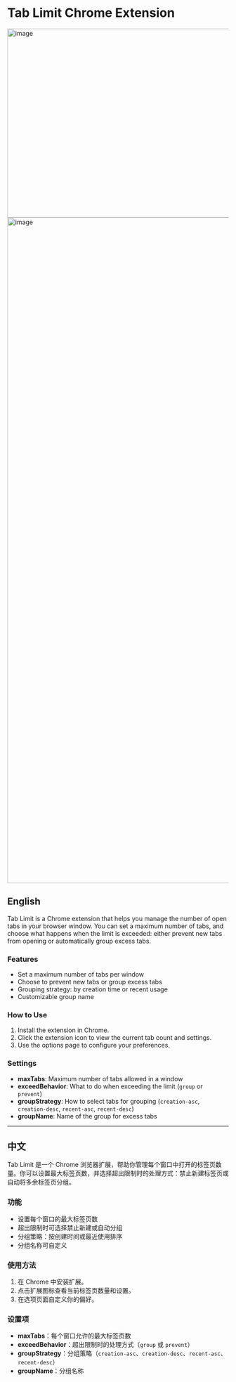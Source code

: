 # Tab Limit Chrome Extension

<img width="602" height="430" alt="image" src="https://github.com/user-attachments/assets/a37dde56-8b61-49e8-8942-3277afc46178" />
<img width="602" height="1516" alt="image" src="https://github.com/user-attachments/assets/454258c6-ad55-4265-ad13-0380ee99241a" />


## English

Tab Limit is a Chrome extension that helps you manage the number of open tabs in your browser window. You can set a maximum number of tabs, and choose what happens when the limit is exceeded: either prevent new tabs from opening or automatically group excess tabs.

### Features
- Set a maximum number of tabs per window
- Choose to prevent new tabs or group excess tabs
- Grouping strategy: by creation time or recent usage
- Customizable group name

### How to Use
1. Install the extension in Chrome.
2. Click the extension icon to view the current tab count and settings.
3. Use the options page to configure your preferences.

### Settings
- **maxTabs**: Maximum number of tabs allowed in a window
- **exceedBehavior**: What to do when exceeding the limit (`group` or `prevent`)
- **groupStrategy**: How to select tabs for grouping (`creation-asc`, `creation-desc`, `recent-asc`, `recent-desc`)
- **groupName**: Name of the group for excess tabs

---

## 中文

Tab Limit 是一个 Chrome 浏览器扩展，帮助你管理每个窗口中打开的标签页数量。你可以设置最大标签页数，并选择超出限制时的处理方式：禁止新建标签页或自动将多余标签页分组。

### 功能
- 设置每个窗口的最大标签页数
- 超出限制时可选择禁止新建或自动分组
- 分组策略：按创建时间或最近使用排序
- 分组名称可自定义

### 使用方法
1. 在 Chrome 中安装扩展。
2. 点击扩展图标查看当前标签页数量和设置。
3. 在选项页面自定义你的偏好。

### 设置项
- **maxTabs**：每个窗口允许的最大标签页数
- **exceedBehavior**：超出限制时的处理方式（`group` 或 `prevent`）
- **groupStrategy**：分组策略（`creation-asc`、`creation-desc`、`recent-asc`、`recent-desc`）
- **groupName**：分组名称
